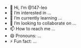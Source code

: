 - 👋 Hi, I’m @147-leo
- 👀 I’m interested in ...
- 🌱 I’m currently learning ...
- 💞️ I’m looking to collaborate on ...
- 📫 How to reach me ...
- 😄 Pronouns: ...
- ⚡ Fun fact: ...

<!---
147-leo/147-leo is a ✨ special ✨ repository because its `README.md` (this file) appears on your GitHub profile.
You can click the Preview link to take a look at your changes.
--->

